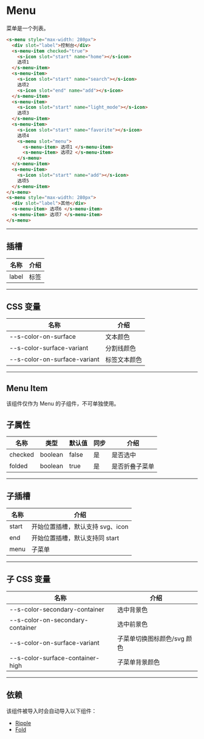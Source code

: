 # Menu

菜单是一个列表。

```html preview
<s-menu style="max-width: 280px">
  <div slot="label">控制台</div>
  <s-menu-item checked="true">
    <s-icon slot="start" name="home"></s-icon>
    选项1
  </s-menu-item>
  <s-menu-item>
    <s-icon slot="start" name="search"></s-icon>
    选项2
    <s-icon slot="end" name="add"></s-icon>
  </s-menu-item>
  <s-menu-item>
    <s-icon slot="start" name="light_mode"></s-icon>
    选项3
  </s-menu-item>
  <s-menu-item>
    <s-icon slot="start" name="favorite"></s-icon>
    选项4
    <s-menu slot="menu">
      <s-menu-item> 选项1 </s-menu-item>
      <s-menu-item> 选项2 </s-menu-item>
    </s-menu>
  </s-menu-item>
  <s-menu-item>
    <s-icon slot="start" name="add"></s-icon>
    选项5
  </s-menu-item>
</s-menu>
<s-menu style="max-width: 280px">
  <div slot="label">其他</div>
  <s-menu-item> 选项6 </s-menu-item>
  <s-menu-item> 选项7 </s-menu-item>
</s-menu>
```

---


## 插槽

| 名称  | 介绍   |
| ----- | ----- |
| label | 标签  |

---

## CSS 变量

| 名称                         | 介绍         |
| ---------------------------- | ----------- |
| --s-color-on-surface         | 文本颜色     |
| --s-color-surface-variant    | 分割线颜色   |
| --s-color-on-surface-variant | 标签文本颜色 |

---

## Menu Item

该组件仅作为 Menu 的子组件，不可单独使用。

## 子属性

| 名称    | 类型     | 默认值 | 同步 | 介绍         |
| ------- | ------- | ------ | --- | ------------ |
| checked | boolean | false  | 是  | 是否选中      |
| folded  | boolean | true   | 是  | 是否折叠子菜单 |

---

## 子插槽

| 名称   | 介绍                            |
| ------ | ------------------------------- |
| start  | 开始位置插槽，默认支持 svg、icon |
| end    | 开始位置插槽，默认支持同 start   |
| menu   | 子菜单                         |

---

## 子 CSS 变量

| 名称                             | 介绍                       |
| -------------------------------- | ------------------------- |
| --s-color-secondary-container    | 选中背景色                 |
| --s-color-on-secondary-container | 选中前景色                 |
| --s-color-on-surface-variant     | 子菜单切换图标颜色/svg 颜色 |
| --s-color-surface-container-high | 子菜单背景颜色             |

---

## 依赖

该组件被导入时会自动导入以下组件：

- [Ripple](./ripple)
- [Fold](./fold)